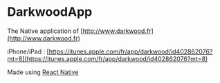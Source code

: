 DarkwoodApp
===========

The Native application of [http://www.darkwood.fr](http://www.darkwood.fr)

iPhone/iPad : [https://itunes.apple.com/fr/app/darkwood/id402862076?mt=8](https://itunes.apple.com/fr/app/darkwood/id402862076?mt=8)

Made using [React Native](https://facebook.github.io/react-native/)
